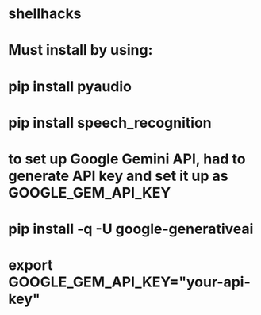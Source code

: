 # shellhacks

# Must install by using:

# pip install pyaudio
# pip install speech_recognition

# to set up Google Gemini API, had to generate API key and set it up as GOOGLE_GEM_API_KEY

# pip install -q -U google-generativeai
# export GOOGLE_GEM_API_KEY="your-api-key"
